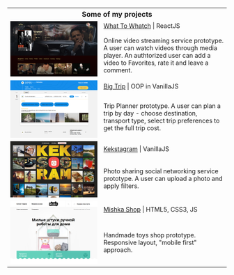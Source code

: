 <table>
  <tr>
    <th colspan="2" style="font-size: 16px; font-weight: 700;">Some of my projects</th>
  </tr>
  <tr>
    <td rowspan="2" width="200"><a href="https://what-to-watch.nikasts.vercel.app/" target="_blank"><img width="100%" height="auto" src="https://raw.githubusercontent.com/NikaSts/NikaSts/master/Screenshot_WTW.png" title="What To Whatch" alt="What To Whatch"></a></td>
    <td><a href="https://github.com/NikaSts/What_To_Watch" target="_blank">What To Whatch</a> &#124; ReactJS
</td>
  </tr>
  <tr>
    <td>Online video streaming service prototype. A user can watch videos through media player. An authtorized user can add a video to Favorites, rate it and leave a comment.</td>
  </tr>
  <tr>
    <td rowspan="2"><a href="https://nikasts.github.io/Big_Trip/" target="_blank"><img width="100%" height="auto" src="https://raw.githubusercontent.com/NikaSts/NikaSts/master/Screenshot_BT.png" title="Big Trip" alt="Big Trip"></a></td>
    <td><a href="https://github.com/NikaSts/Big_Trip" target="_blank">Big Trip</a> &#124; OOP in VanillaJS</td>
  </tr>
  <tr>
    <td>Trip Planner prototype. A user can plan a trip by day - choose destination, transport type, select trip preferences to get the full trip cost.</td>
  </tr>
  <tr>
    <td rowspan="2" width="200"><a href="https://nikasts.github.io/Kekstagram/" target="_blank"><img width="100%" height="auto" src="https://raw.githubusercontent.com/NikaSts/NikaSts/master/Screenshot_KG.png" title="Kekstagram" alt="Kekstagram"></a></td>
    <td><a href="https://github.com/NikaSts/Kekstagram" target="_blank">Kekstagram</a> &#124; VanillaJS </td>
  </tr>
  <tr>
    <td>Photo sharing social networking service prototype. A user can upload a photo and apply filters.</td>
  </tr>
  <tr>
    <td rowspan="2"><a target="_blank" href="https://nikasts.github.io/Mishka/"><img width="100%" height="auto" src="https://raw.githubusercontent.com/NikaSts/NikaSts/master/Screenshot_Mishka.png" title="Mishka" alt="Mishka"></a></td>
    <td><a href="https://github.com/NikaSts/Mishka" target="_blank">Mishka Shop</a>  &#124; HTML5, CSS3, JS</td>
  </tr>
  <tr>
    <td>Handmade toys shop prototype. Responsive layout, "mobile first" approach.</td>
  </tr>
</table>

